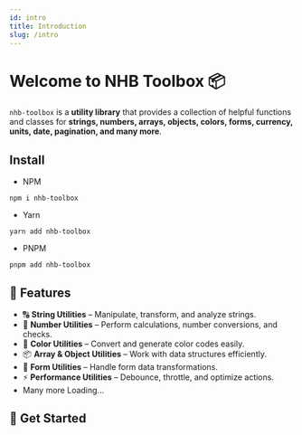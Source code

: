 ```yaml
---
id: intro
title: Introduction
slug: /intro
---
```


<!-- markdownlint-disable MD025 -->
# Welcome to NHB Toolbox 📦

`nhb-toolbox` is a **utility library** that provides a collection of helpful functions and classes for **strings, numbers, arrays, objects, colors, forms, currency, units, date, pagination, and many more**.

## Install

- NPM

```shell
npm i nhb-toolbox
```

- Yarn

```shell
yarn add nhb-toolbox
```

- PNPM

```shell
pnpm add nhb-toolbox
```

## 🚀 Features

- 🔠 **String Utilities** – Manipulate, transform, and analyze strings.
- 🔢 **Number Utilities** – Perform calculations, number conversions, and checks.
- 🎨 **Color Utilities** – Convert and generate color codes easily.
- 📦 **Array & Object Utilities** – Work with data structures efficiently.
- 📝 **Form Utilities** – Handle form data transformations.
- ⚡ **Performance Utilities** – Debounce, throttle, and optimize actions.
- Many more Loading...

## 📖 Get Started

<!-- Check out the [Installation Guide](./installation) to learn how to install and use `nhb-toolbox` in your project. -->
